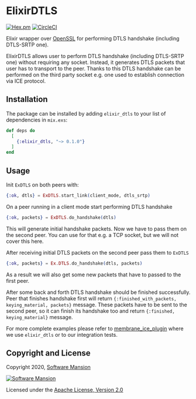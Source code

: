 # ElixirDTLS

[![Hex.pm](https://img.shields.io/hexpm/v/elixir_dtls.svg)](https://hex.pm/packages/elixir_dtls)
[![CircleCI](https://circleci.com/gh/membraneframework/elixir_dtls.svg?style=svg)](https://circleci.com/gh/membraneframework/elixir_dtls)

Elixir wrapper over [OpenSSL] for performing DTLS handshake (including DTLS-SRTP one).

ElixirDTLS allows user to perform DTLS handshake (including DTLS-SRTP one) without requiring
any socket. Instead, it generates DTLS packets that user has to transport to the peer.
Thanks to this DTLS handshake can be performed on the third party socket e.g. one used to
establish connection via ICE protocol.

## Installation

The package can be installed by adding `elixir_dtls` to your list of dependencies in `mix.exs`:

```elixir
def deps do
  [
    {:elixir_dtls, "~> 0.1.0"}
  ]
end
```

## Usage
Init `ExDTLS` on both peers with:
```elixir
{:ok, dtls} = ExDTLS.start_link(client_mode, dtls_srtp)
```

On a peer running in a client mode start performing DTLS handshake
```elixir
{:ok, packets} = ExDTLS.do_handshake(dtls)
```
This will generate initial handshake packets. Now we have to pass them on the second peer.
You can use for that e.g. a TCP socket, but we will not cover this here.

After receiving initial DTLS packets on the second peer pass them to `ExDTLS`
```elixir
{:ok, packets} = Ex.DTLS.do_handshake(dtls, packets)
```
As a result we will also get some new  packets that have to passed to the first peer.

After some back and forth DTLS handshake should be finished successfully.
Peer that finishes handshake first will return `{:finished_with_packets, keying_material, packets}`
message. These packets have to be sent to the second peer, so it can finish its handshake too and
return `{:finished, keying_material}` message.


For more complete examples please refer to [membrane_ice_plugin] where we use `elixir_dtls`
or to our integration tests.

## Copyright and License

Copyright 2020, [Software Mansion](https://swmansion.com/?utm_source=git&utm_medium=readme&utm_campaign=elixir_dtls)

[![Software Mansion](https://logo.swmansion.com/logo?color=white&variant=desktop&width=200&tag=membrane-github)](https://swmansion.com/?utm_source=git&utm_medium=readme&utm_campaign=elixir_dtls)

Licensed under the [Apache License, Version 2.0](LICENSE)

[OpenSSL]: https://www.openssl.org/
[membrane_ice_plugin]: https://github.com/membraneframework/membrane_ice_plugin
